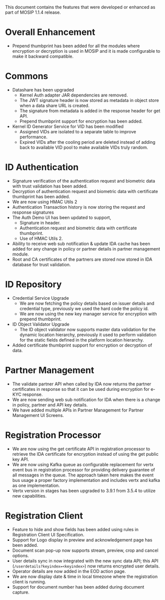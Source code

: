 This document contains the features that were developed or enhanced as part of MOSIP 1.1.4 release.

# Overall Enhancement
* Prepend thumbprint has been added for all the modules where encryption or decryption is used in MOSIP and it is made configurable to make it backward compatible.

# Commons

* Datashare has been upgraded
	* Kernel Auth adapter JAR dependencies are removed.
	* The JWT signature header is now stored as metadata in object store when a data share URL is created.
	* The signature from metadata is added in the response header for get API.
	* Prepend thumbprint support for encryption has been added.
* Kernel ID Generator Service for VID has been modified
	* Assigned VIDs are isolated to a separate table to improve performance.
	* Expired VIDs after the cooling period are deleted instead of adding back to available VID pool to make available VIDs truly random.

# ID Authentication
* Signature verification of the authentication request and biometric data with trust validation has been added.
* Decryption of authentication request and biometric data with certificate thumbprint has been added.
* We are now using HMAC Utils 2
* Authentication Transaction history is now storing the request and response signatures
* The Auth Demo UI has been updated to support,
	* Signature in header.
	* Authentication request and biometric data with certificate thumbprint.
	* Use of HMAC Utils 2.
* Ability to receive web sub notification & update IDA cache has been added for any change in policy or partner details in partner management module.
* Root and CA certificates of the partners are stored now stored in IDA database for trust validation.

# ID Repository
* Credential Service Upgrade
	* We are now fetching the policy details based on issuer details and credential type, previously we used the hard code the policy id.
	* We are now using the new key manager service for encryption with prepend thumbprint.
* ID Object Validator Upgrade
	* The ID object validator now supports master data validation for the dynamic location hierarchy, previously it used to perform validation for the static fields defined in the platform location hierarchy.
* Added certificate thumbprint support for encryption or decryption of data. 

# Partner Management
* The validate partner API when called by IDA now returns the partner certificates in response so that it can be used during encryption for e-KYC response.
* We are now sending web sub notification for IDA when there is a change in policy, partner and API key details.
* We have added multiple APIs in Partner Management for Partner Management UI Screens.

# Registration Processor
* We are now using the get certificate API in registration processor to retrieve the IDA certificate for encryption instead of using the get public key API.
* We are now using Kafka queue as configurable replacement for vertx event bus in registration processor for providing delivery guarantee of all messages in the queue. The approach taken here makes the event bus usage a proper factory implementation and includes vertx and kafka as one implementation.  
* Vertx version in stages has been upgraded to 3.9.1 from 3.5.4 to utilize new capabilities.

# Registration Client
* Feature to hide and show fields has been added using rules in Registration Client UI Specification.
* Support for Logo display in preview and acknowledgement page has been added.
* Document scan pop-up now supports stream, preview, crop and cancel options.
* User details sync in now integrated with the new sync data API; this API (`/userdetails?keyindex=<keyindex>`) now returns encrypted user details.
* Operator details are now added in the EOD action page.
* We are now display date & time in local timezone where the registration client is running.
* Support for document number has been added during document capture.